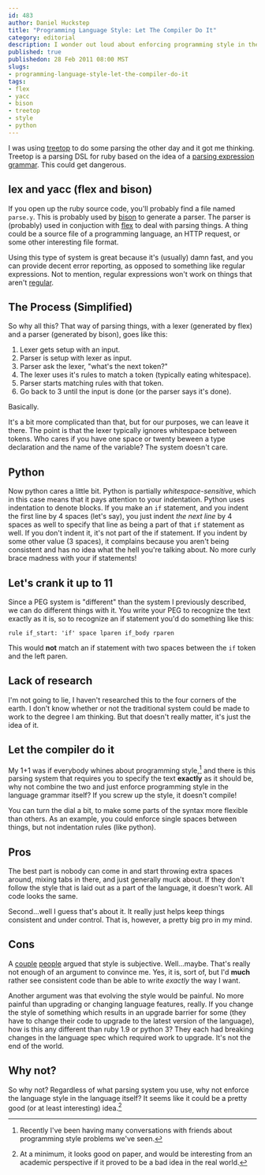 ```yaml
--- 
id: 483
author: Daniel Huckstep
title: "Programming Language Style: Let The Compiler Do It"
category: editorial
description: I wonder out loud about enforcing programming style in the language grammar.
published: true
publishedon: 28 Feb 2011 08:00 MST
slugs: 
- programming-language-style-let-the-compiler-do-it
tags: 
- flex
- yacc
- bison
- treetop
- style
- python
---
```

I was using [treetop](https://github.com/nathansobo/treetop) to do some
parsing the other day and it got me thinking. Treetop is a parsing DSL
for ruby based on the idea of a [parsing expression
grammar](http://en.wikipedia.org/wiki/Parsing_expression_grammar). This
could get dangerous.

## lex and yacc (flex and bison)

If you open up the ruby source code, you'll probably find a file named
`parse.y`. This is probably used by
[bison](http://en.wikipedia.org/wiki/GNU_bison) to generate a parser.
The parser is (probably) used in conjuction with
[flex](http://en.wikipedia.org/wiki/Flex_lexical_analyser) to deal with
parsing things. A thing could be a source file of a programming
language, an HTTP request, or some other interesting file format.

Using this type of system is great because it's (usually) damn fast, and
you can provide decent error reporting, as opposed to something like
regular expressions. Not to mention, regular expressions won't work on
things that aren't
[regular](http://en.wikipedia.org/wiki/Regular_grammar).

## The Process (Simplified)

So why all this? That way of parsing things, with a lexer (generated by
flex) and a parser (generated by bison), goes like this:

1.  Lexer gets setup with an input.
2.  Parser is setup with lexer as input.
3.  Parser ask the lexer, "what's the next token?"
4.  The lexer uses it's rules to match a token (typically eating
    whitespace).
5.  Parser starts matching rules with that token.
6.  Go back to 3 until the input is done (or the parser says it's done).

Basically.

It's a bit more complicated than that, but for our purposes, we can
leave it there. The point is that the lexer typically ignores whitespace
between tokens. Who cares if you have one space or twenty beween a type
declaration and the name of the variable? The system doesn't care.

## Python

Now python cares a little bit. Python is partially
*whitespace-sensitive*, which in this case means that it pays attention
to your indentation. Python uses indentation to denote blocks. If you
make an `if` statement, and you indent the first line by 4 spaces (let's
say), you just indent *the next line* by 4 spaces as well to specify
that line as being a part of that `if` statement as well. If you don't
indent it, it's not part of the if statement. If you indent by some
other value (3 spaces), it complains because you aren't being consistent
and has no idea what the hell you're talking about. No more curly brace
madness with your if statements!

## Let's crank it up to 11

Since a PEG system is "different" than the system I previously
described, we can do different things with it. You write your PEG to
recognize the text exactly as it is, so to recognize an if statement
you'd do something like this:

    rule if_start: 'if' space lparen if_body rparen

This would **not** match an if statement with two spaces between the
`if` token and the left paren.

## Lack of research

I'm not going to lie, I haven't researched this to the four corners of
the earth. I don't know whether or not the traditional system could be
made to work to the degree I am thinking. But that doesn't really
matter, it's just the idea of it.

## Let the compiler do it

My 1+1 was if everybody whines about programming style,[^1] and there is
this parsing system that requires you to specify the text **exactly** as
it should be, why not combine the two and just enforce programming style
in the language grammar itself? If you screw up the style, it doesn't
compile!

You can turn the dial a bit, to make some parts of the syntax more
flexible than others. As an example, you could enforce single spaces
between things, but not indentation rules (like python).

## Pros

The best part is nobody can come in and start throwing extra spaces
around, mixing tabs in there, and just generally muck about. If they
don't follow the style that is laid out as a part of the language, it
doesn't work. All code looks the same.

Second…well I guess that's about it. It really just helps keep things
consistent and under control. That is, however, a pretty big pro in my
mind.

## Cons

A [couple](http://twitter.com/DJAltair)
[people](http://twitter.com/stormbrew) argued that style is subjective.
Well…maybe. That's really not enough of an argument to convince me. Yes,
it is, sort of, but I'd **much** rather see consistent code than be able
to write *exactly* the way I want.

Another argument was that evolving the style would be painful. No more
painful than upgrading or changing language features, really. If you
change the style of something which results in an upgrade barrier for
some (they have to change their code to upgrade to the latest version of
the language), how is this any different than ruby 1.9 or python 3? They
each had breaking changes in the language spec which required work to
upgrade. It's not the end of the world.

## Why not?

So why not? Regardless of what parsing system you use, why not enforce
the language style in the language itself? It seems like it could be a
pretty good (or at least interesting) idea.[^2]

[^1]: Recently I've been having many conversations with friends about
    programming style problems we've seen.

[^2]: At a minimum, it looks good on paper, and would be interesting
    from an academic perspective if it proved to be a bad idea in the
    real world.
